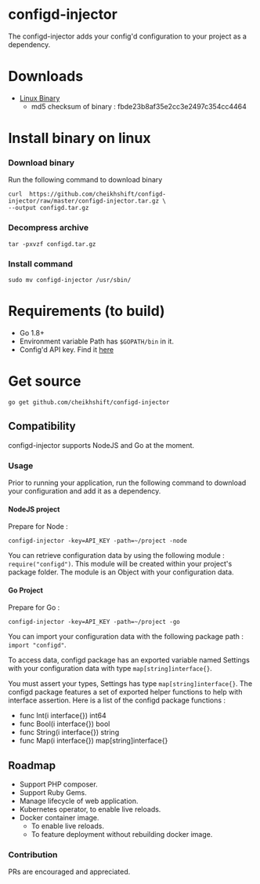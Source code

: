 # configd-injector

The configd-injector adds your config'd configuration to your project as a dependency.

# Downloads

- [Linux Binary](https://github.com/cheikhshift/configd-injector/raw/master/configd-injector.tar.gz)
	- md5 checksum of binary : fbde23b8af35e2cc3e2497c354cc4464

# Install binary on linux

### Download binary

Run the following command to download binary

	curl  https://github.com/cheikhshift/configd-injector/raw/master/configd-injector.tar.gz \
  	--output configd.tar.gz

### Decompress archive

	tar -pxvzf configd.tar.gz

### Install command

	sudo mv configd-injector /usr/sbin/


# Requirements (to build)

- Go 1.8+
- Environment variable Path has `$GOPATH/bin` in it.
- Config'd API key. Find it [here](https://configd.gophersauce.com/login)

# Get source

	go get github.com/cheikhshift/configd-injector

## Compatibility

configd-injector supports NodeJS and Go at the moment.

### Usage

Prior to running your application, run the following command to download your configuration and add it as a dependency.


#### NodeJS project

Prepare for Node :

	configd-injector -key=API_KEY -path=~/project -node

You can retrieve configuration data by using the following module : `require("configd")`. This module will be created within your project's package folder. The module is an Object with your configuration data.

#### Go Project

Prepare for Go :

	configd-injector -key=API_KEY -path=~/project -go

You can import your configuration data with the following package path : `import "configd"`.

To access data, configd package has an exported variable named Settings with your configuration data with type `map[string]interface{}`.

You must assert your types, Settings has type `map[string]interface{}`. The configd package features a set of exported helper functions to help with interface assertion. Here is a list of the configd package functions :

- func Int(i interface{}) int64 
- func Bool(i interface{}) bool 
- func String(i interface{}) string 
- func Map(i interface{}) map[string]interface{} 

 


## Roadmap

- Support PHP composer.
- Support Ruby Gems.
- Manage lifecycle of web application.
- Kubernetes operator, to enable live reloads.
- Docker container image.
  - To enable live reloads.
  - To feature deployment without rebuilding docker image.

### Contribution

PRs are encouraged and appreciated. 
